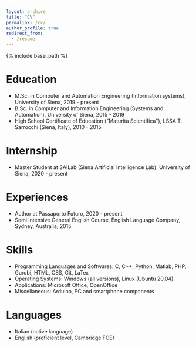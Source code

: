 ```yaml
---
layout: archive
title: "CV"
permalink: /cv/
author_profile: true
redirect_from:
  - /resume
---
```


{% include base_path %}

Education
======
* M.Sc. in Computer and Automation Engineering (Information systems), University of Siena, 2019 - present
* B.Sc. in Computer and Information Engineering (Systems and Automation), University of Siena, 2015 - 2019
* High School Certificate of Education ("Maturità Scientifica"), LSSA T. Sarrocchi (Siena, Italy), 2010 - 2015

Internship
======
* Master Student at SAILab (Siena Artificial Intelligence Lab), University of Siena, 2020 - present

Experiences
======
* Author at Passaporto Futuro, 2020 - present
* Semi Intensive General English Course, English Language Company, Sydney, Australia, 2015
  
Skills
======
* Programming Languages and Softwares: 
  C, C++, Python, Matlab, PHP, Gurobi, HTML, CSS, Git, LaTex
* Operating Systems: 
  Windows (all versions), Linux (Ubuntu 20.04)
* Applications: 
  Microsoft Office, OpenOffice
* Miscellaneous:
  Arduino, PC and smartphone components

Languages 
======
* Italian (native language)
* English (proficient level, Cambridge FCE)
